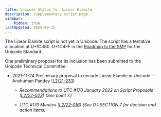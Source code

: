 ```yaml
---
title: Unicode Status for Linear Elamite
description: Supplementary script page
sidebar:
    hidden: true
lastUpdated: 2025-09-15
---
```


The Linear Elamite script is not yet in Unicode. The script has a tentative allocation at U+1C380..U+1C4FF in the [Roadmap to the SMP](http://www.unicode.org/roadmaps/smp/) for the Unicode Standard. 

One preliminary proposal for its inclusion has been submitted to the Unicode Technical Committee:

- 2021-11-24 Preliminary proposal to encode Linear Elamite in Unicode — Anshuman Pandey ([L2/21-233](http://www.unicode.org/cgi-bin/GetMatchingDocs.pl?L2/21-233))

  - _Recommendations to UTC #170 January 2022 on Script Proposals ([L2/22-023](http://www.unicode.org/L2/L2022/22023-script-adhoc-rept.pdf)) (See point 7.)_

  - _UTC #170 Minutes ([L2/22-016](https://www.unicode.org/L2/L2022/22016.htm)) (See D.1 SECTION 7 for decision and action items)_

[comment]: # (end of intro)

[comment]: # (start of blocks)



[comment]: # (end of blocks)

[comment]: # (start of chars)



[comment]: # (end of chars)

[comment]: # (start of rest)


